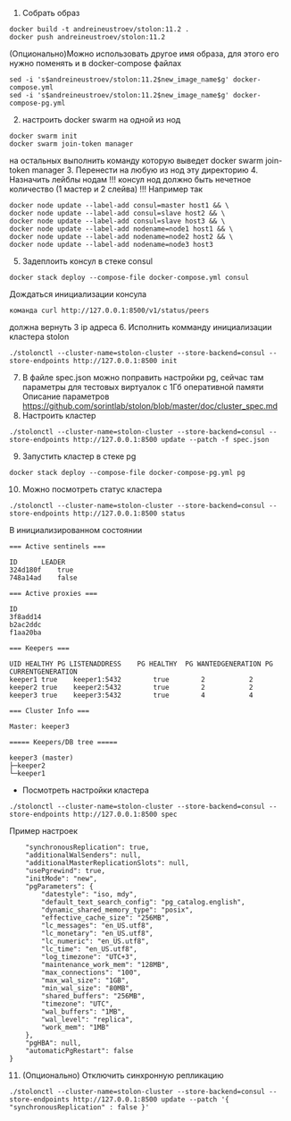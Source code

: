 1. Собрать образ
~~~
docker build -t andreineustroev/stolon:11.2 .
docker push andreineustroev/stolon:11.2
~~~
(Опционально)Можно использовать другое имя образа, для этого его нужно поменять и в docker-compose файлах
~~~
sed -i 's$andreineustroev/stolon:11.2$new_image_name$g' docker-compose.yml
sed -i 's$andreineustroev/stolon:11.2$new_image_name$g' docker-compose-pg.yml
~~~
2. настроить docker swarm
на одной из нод
~~~
docker swarm init
docker swarm join-token manager
~~~
на остальных выполнить команду которую выведет docker swarm join-token manager
3. Перенести на любую из нод эту директорию
4. Назначить лейблы нодам !!! консул нод должно быть нечетное количество (1 мастер и 2 слейва) !!!
Например так
~~~
docker node update --label-add consul=master host1 && \
docker node update --label-add consul=slave host2 && \
docker node update --label-add consul=slave host3 && \
docker node update --label-add nodename=node1 host1 && \
docker node update --label-add nodename=node2 host2 && \
docker node update --label-add nodename=node3 host3
~~~
5. Задеплоить консул в стеке consul
~~~
docker stack deploy --compose-file docker-compose.yml consul
~~~
Дождаться инициализации консула
~~~
команда curl http://127.0.0.1:8500/v1/status/peers
~~~
должна вернуть 3 ip адреса
6. Исполнить комманду инициализации кластера stolon
~~~
./stolonctl --cluster-name=stolon-cluster --store-backend=consul --store-endpoints http://127.0.0.1:8500 init
~~~
7. В файле spec.json можно поправить настройки pg, сейчас там параметры для тестовых виртуалок с 1Гб оперативной памяти
Описание параметров https://github.com/sorintlab/stolon/blob/master/doc/cluster_spec.md
8. Настроить кластер
~~~
./stolonctl --cluster-name=stolon-cluster --store-backend=consul --store-endpoints http://127.0.0.1:8500 update --patch -f spec.json
~~~
9. Запустить кластер  в стеке pg
~~~
docker stack deploy --compose-file docker-compose-pg.yml pg
~~~
10. Можно посмотреть статус кластера
~~~
./stolonctl --cluster-name=stolon-cluster --store-backend=consul --store-endpoints http://127.0.0.1:8500 status
~~~
В инициализированном состоянии
~~~
=== Active sentinels ===

ID      LEADER
324d180f    true
748a14ad    false

=== Active proxies ===

ID
3f8add14
b2ac2ddc
f1aa20ba

=== Keepers ===

UID HEALTHY PG LISTENADDRESS    PG HEALTHY  PG WANTEDGENERATION PG CURRENTGENERATION
keeper1 true    keeper1:5432        true        2           2   
keeper2 true    keeper2:5432        true        2           2   
keeper3 true    keeper3:5432        true        4           4   

=== Cluster Info ===

Master: keeper3

===== Keepers/DB tree =====

keeper3 (master)
├─keeper2
└─keeper1

~~~
* Посмотреть настройки кластера
~~~
./stolonctl --cluster-name=stolon-cluster --store-backend=consul --store-endpoints http://127.0.0.1:8500 spec
~~~
Пример настроек
~~~{
    "synchronousReplication": true,
    "additionalWalSenders": null,
    "additionalMasterReplicationSlots": null,
    "usePgrewind": true,
    "initMode": "new",
    "pgParameters": {
        "datestyle": "iso, mdy",
        "default_text_search_config": "pg_catalog.english",
        "dynamic_shared_memory_type": "posix",
        "effective_cache_size": "256MB",
        "lc_messages": "en_US.utf8",
        "lc_monetary": "en_US.utf8",
        "lc_numeric": "en_US.utf8",
        "lc_time": "en_US.utf8",
        "log_timezone": "UTC+3",
        "maintenance_work_mem": "128MB",
        "max_connections": "100",
        "max_wal_size": "1GB",
        "min_wal_size": "80MB",
        "shared_buffers": "256MB",
        "timezone": "UTC",
        "wal_buffers": "1MB",
        "wal_level": "replica",
        "work_mem": "1MB"
    },
    "pgHBA": null,
    "automaticPgRestart": false
}
~~~
11. (Опционально) Отключить синхронную репликацию
~~~
./stolonctl --cluster-name=stolon-cluster --store-backend=consul --store-endpoints http://127.0.0.1:8500 update --patch '{ "synchronousReplication" : false }'
~~~